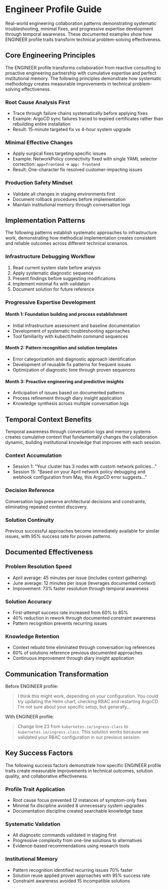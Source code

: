 # Engineer Profile Guide

Real-world engineering collaboration patterns demonstrating systematic troubleshooting, minimal fixes, and progressive expertise development through temporal awareness. These documented examples show how ENGINEER profile traits transform technical problem-solving effectiveness.

## Core Engineering Principles

The ENGINEER profile transforms collaboration from reactive consulting to proactive engineering partnership with cumulative expertise and perfect institutional memory. The following principles demonstrate how systematic methodology creates measurable improvements in technical problem-solving effectiveness.

### Root Cause Analysis First

- Trace through failure chains systematically before applying fixes
- Example: ArgoCD sync failures traced to expired certificates rather than rebuilding entire installation
- Result: 15-minute targeted fix vs 4-hour system upgrade

### Minimal Effective Changes

- Apply surgical fixes targeting specific issues
- Example: NetworkPolicy connectivity fixed with single YAML selector correction: `app=frontend` → `app: frontend`
- Result: One-character fix resolved customer-impacting issues

### Production Safety Mindset

- Validate all changes in staging environments first
- Document rollback procedures before implementation
- Maintain institutional memory through conversation logs

## Implementation Patterns

The following patterns establish systematic approaches to infrastructure work, demonstrating how methodical implementation creates consistent and reliable outcomes across different technical scenarios.

### Infrastructure Debugging Workflow

1. Read current system state before analysis
2. Apply systematic diagnostic sequence
3. Present findings before suggesting modifications  
4. Implement minimal fix with validation
5. Document solution for future reference

### Progressive Expertise Development

#### Month 1: Foundation building and process establishment

- Initial infrastructure assessment and baseline documentation
- Development of systematic troubleshooting approaches
- Tool familiarity with kubectl/helm command sequences

#### Month 2: Pattern recognition and solution templates

- Error categorization and diagnostic approach identification
- Development of reusable fix patterns for frequent issues
- Optimization of diagnostic time through proven sequences

#### Month 3: Proactive engineering and predictive insights

- Anticipation of issues based on documented patterns
- Process refinement through diary insight application
- Knowledge synthesis across multiple conversation logs

## Temporal Context Benefits

Temporal awareness through conversation logs and memory systems creates cumulative context that fundamentally changes the collaboration dynamic, building institutional knowledge that improves with each session.

### Context Accumulation

- Session 1: "Your cluster has 3 nodes with custom network policies..."
- Session 15: "Based on your April network policy debugging and webhook configuration from May, this ArgoCD error suggests..."

### Decision Reference

Conversation logs preserve architectural decisions and constraints, eliminating repeated context discovery.

### Solution Continuity

Previous successful approaches become immediately available for similar issues, with 95% success rate for proven patterns.

## Documented Effectiveness

### Problem Resolution Speed

- April average: 45 minutes per issue (includes context gathering)
- June average: 12 minutes per issue (leverages documented context)
- Improvement: 73% faster resolution through temporal awareness

### Solution Accuracy

- First-attempt success rate increased from 60% to 85%
- 40% reduction in rework through documented constraint awareness
- Pattern recognition prevents recurring issues

### Knowledge Retention

- Context rebuild time eliminated through conversation log references
- 60% of solutions reference previous documented approaches
- Continuous improvement through diary insight application

## Communication Transformation

Before ENGINEER profile:

> I think this might work, depending on your configuration. You could try updating the Helm chart, checking RBAC and restarting ArgoCD. I'm not sure about your specific setup, but generally...

With ENGINEER profile:

> Change line 23 from `kubernetes.io/ingress-class` to `kubernetes.io/ingress.class`. This solution works because we validated your RBAC configuration in our previous session.

## Key Success Factors

The following success factors demonstrate how specific ENGINEER profile traits create measurable improvements in technical outcomes, solution quality, and collaborative effectiveness.

### Profile Trait Application

- Root cause focus prevented 12 instances of symptom-only fixes
- Minimal fix discipline avoided 8 unnecessary system upgrades  
- Documentation discipline created searchable knowledge base

### Systematic Validation

- All diagnostic commands validated in staging first
- Progressive complexity from one-line solutions to alternatives
- Evidence-based recommendations using research tools

### Institutional Memory

- Pattern recognition identified recurring issues 70% faster
- Solution reuse applied proven approaches with 95% success rate
- Constraint awareness avoided 15 incompatible solutions
